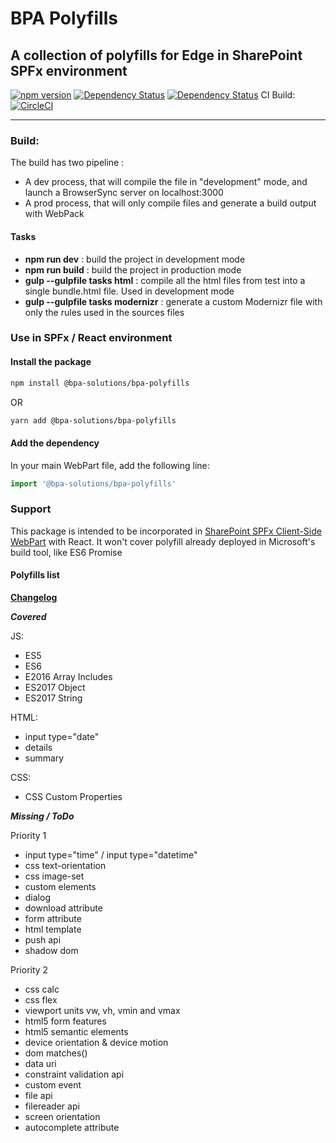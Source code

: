 # BPA Polyfills

## A collection of polyfills for Edge in SharePoint SPFx environment

[![npm version](https://badge.fury.io/js/%40bpa-solutions%2Fbpa-polyfills.svg)](https://badge.fury.io/js/%40bpa-solutions%2Fbpa-polyfills)
[![Dependency Status](https://david-dm.org/bpa-solutions/bpa-polyfills.svg)](https://david-dm.org/bpa-solutions/bpa-polyfills)
[![Dependency Status](https://david-dm.org/bpa-solutions/bpa-polyfills/dev-status.svg)](https://david-dm.org/bpa-solutions/bpa-polyfills#info=devDependencies)
CI Build: [![CircleCI](https://circleci.com/gh/bpa-solutions/bpa-polyfills.svg?style=svg)](https://circleci.com/gh/bpa-solutions/bpa-polyfills)

---

### Build:

The build has two pipeline :

- A dev process, that will compile the file in "development" mode, and launch a BrowserSync server on localhost:3000
- A prod process, that will only compile files and generate a build output with WebPack

#### Tasks

- **npm run dev** : build the project in development mode
- **npm run build** : build the project in production mode
- **gulp --gulpfile tasks html** : compile all the html files from test into a single bundle.html file. Used in development mode
- **gulp --gulpfile tasks modernizr** : generate a custom Modernizr file with only the rules used in the sources files

### Use in SPFx / React environment

#### Install the package

```bash
npm install @bpa-solutions/bpa-polyfills
```

OR

```bash
yarn add @bpa-solutions/bpa-polyfills
```

#### Add the dependency

In your main WebPart file, add the following line:

```javascript
import '@bpa-solutions/bpa-polyfills'
```

### Support

This package is intended to be incorporated in [SharePoint SPFx Client-Side WebPart](https://github.com/SharePoint/sp-dev-fx-webparts) with React. It won't cover polyfill already deployed in Microsoft's build tool, like ES6 Promise

#### Polyfills list

**[Changelog](blob/master/CHANGELOG.md)**

**_Covered_**

JS:

- ES5
- ES6
- E2016 Array Includes
- ES2017 Object
- ES2017 String

HTML:

- input type="date"
- details
- summary

CSS:

- CSS Custom Properties

**_Missing / ToDo_**

Priority 1

- input type="time" / input type="datetime"
- css text-orientation
- css image-set
- custom elements
- dialog
- download attribute
- form attribute
- html template
- push api
- shadow dom

Priority 2

- css calc
- css flex
- viewport units vw, vh, vmin and vmax
- html5 form features
- html5 semantic elements
- device orientation & device motion
- dom matches()
- data uri
- constraint validation api
- custom event
- file api
- filereader api
- screen orientation
- autocomplete attribute
